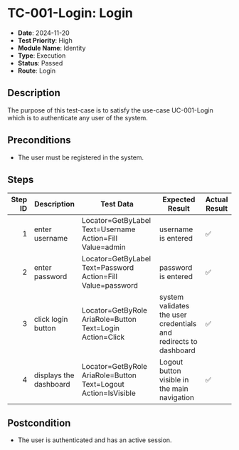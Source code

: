 # TC-001-Login: Login

- **Date**: 2024-11-20
- **Test Priority**: High
- **Module Name**: Identity
- **Type**: Execution
- **Status**: Passed
- **Route**: Login

## Description

The purpose of this test-case is to satisfy the use-case UC-001-Login which is to authenticate any user of the system.

## Preconditions

- The user must be registered in the system.

## Steps

<!-- STEPS:BEGIN -->
| Step ID | Description            | Test Data                                                      | Expected Result                                                  | Actual Result |
| -------:| ---------------------- | -------------------------------------------------------------- | ---------------------------------------------------------------- | ------------- |
| 1       | enter username         | Locator=GetByLabel Text=Username Action=Fill Value=admin       | username is entered                                              | ✅ |
| 2       | enter password         | Locator=GetByLabel Text=Password Action=Fill Value=password    | password is entered                                              | ✅ |
| 3       | click login button     | Locator=GetByRole AriaRole=Button Text=Login Action=Click      | system validates the user credentials and redirects to dashboard | ✅ |
| 4       | displays the dashboard | Locator=GetByRole AriaRole=Button Text=Logout Action=IsVisible | Logout button visible in the main navigation                     | ✅ |
<!-- STEPS:END -->

## Postcondition

- The user is authenticated and has an active session.
